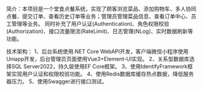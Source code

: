 简介：本项目是一个堂食点餐系统，实现了顾客浏览菜品、添加购物车、多人协同点餐、提交订单、查看历史订单等业务；管理员管理菜品信息、查看订单中心、员工管理等业务。
同时补充了用户认证(Authentication)、角色权限校验(Authorization)、接口流量限流(RateLimit)、日志管理(NLog)、实时数据刷新等功能。

技术架构：
1、后台系统使用.NET Core WebAPI开发，客户端微信小程序使用Uniapp开发，后台管理员页面使用Vue3+Element-UI实现。
2、关系型数据库选择SQL Server2022，持久层使用EF Core框架。
3、使用IdentifyFramework框架实现用户认证和权限校验功能。
4、使用Redis数据库缓存热点数据，降低服务器压力。
5、使用Swagger进行接口测试。
